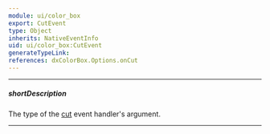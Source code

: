 ```yaml
---
module: ui/color_box
export: CutEvent
type: Object
inherits: NativeEventInfo
uid: ui/color_box:CutEvent
generateTypeLink: 
references: dxColorBox.Options.onCut
---
```

---
##### shortDescription
The type of the [cut]({basewidgetpath}/Events/#cut) event handler's argument.

---
<!-- Description goes here -->